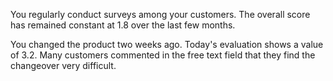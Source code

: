 You regularly conduct surveys among your customers. The overall score has remained constant at 1.8 over the last few months.

You changed the product two weeks ago. Today's evaluation shows a value of 3.2. Many customers commented in the free text field that they find the changeover very difficult.
